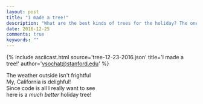 ```yaml
---
layout: post
title: "I made a tree!"
description: "What are the best kinds of trees for the holiday? The ones made with code, of course!"
date: 2016-12-25
comments: true
keywords: ""
---
```


{% include asciicast.html source='tree-12-23-2016.json' title='I made a tree!' author='vsochat@stanford.edu' %}

The weather outside isn't frightful<br>
My, California is delighful!<br>
Since code is all I really want to see<br>
here is a _much better_ holiday tree!<br>

